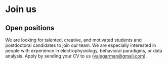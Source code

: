 # Join us

## Open positions

We are looking for talented, creative, and motivated students and postdoctoral candidates to join our team. We are especially interested in people with experience in electrophysiology, behavioral paradigms, or data analysis. Apply by sending your CV to us (valegarman@gmail.com).
